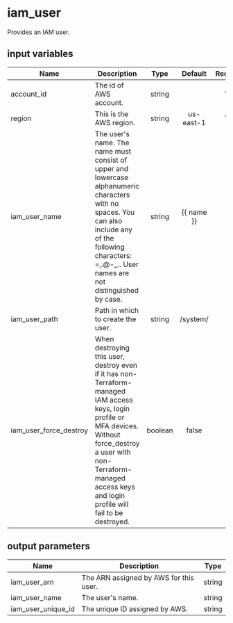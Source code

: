 # iam_user

Provides an IAM user.

## input variables

| Name | Description | Type | Default | Required |
|------|-------------|:----:|:-----:|:-----:|
|account_id|The id of AWS account.|string||Yes|
|region|This is the AWS region.|string|us-east-1|Yes|
|iam_user_name|The user's name. The name must consist of upper and lowercase alphanumeric characters with no spaces. You can also include any of the following characters: =,.@-_.. User names are not distinguished by case.|string|{{ name }}|No|
|iam_user_path|Path in which to create the user.|string|/system/|No|
|iam_user_force_destroy|When destroying this user, destroy even if it has non-Terraform-managed IAM access keys, login profile or MFA devices. Without force_destroy a user with non-Terraform-managed access keys and login profile will fail to be destroyed.|boolean|false|No|

## output parameters

| Name | Description | Type |
|------|-------------|:----:|
|iam_user_arn|The ARN assigned by AWS for this user.|string|
|iam_user_name|The user's name.|string|
|iam_user_unique_id|The unique ID assigned by AWS.|string|
